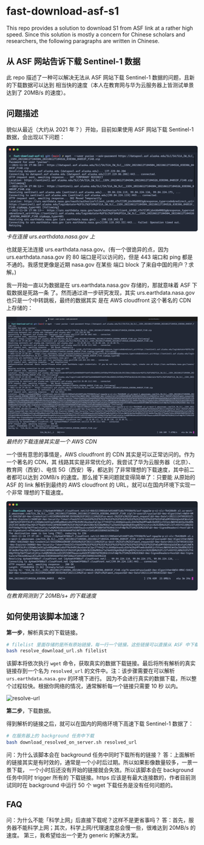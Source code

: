 # fast-download-asf-s1

This repo provides a solution to download S1 from ASF link at a rather high speed.
Since this solution is mostly a concern for Chinese scholars and researchers,
the following paragraphs are written in Chinese.

## 从 ASF 网站告诉下载 Sentinel-1 数据

此 repo 描述了一种可以解决无法从 ASF 网站下载 Sentinel-1 数据的问题，且新的下载数据可以达到
相当快的速度（本人在教育网与华为云服务器上皆测试单景达到了 20MB/s 的速度）。

## 问题描述

貌似从最近（大约从 2021 年？）开始，目前如果使用 ASF 网站下载 Sentinel-1 数据，会出现以下问题：

![problem-descrition-1](img/problem-description-1.png)
*卡在连接 urs.earthdata.nasa.gov 上*

也就是无法连接 urs.earthdata.nasa.gov。(有一个很诡异的点，因为 urs.earthdata.nasa.gov
的 80 端口是可以访问的，但是 443 端口和 ping 都是不通的。我感觉更像是近期 nasa.gov 在某些
端口 block 了来自中国的用户？求解。)

我一开始一直以为数据是在 urs.earthdata.nasa.gov 存储的，那就意味着 ASF 下载数据是死路一条
了。然而通过进一步研究发现，其实 urs.earthdata.nasa.gov 也只是一个中转跳板，最终的数据其实
是在 AWS cloudfront 这个著名的 CDN 上存储的：

![final-download-url](img/final-download-url.png)
*最终的下载连接其实是一个 AWS CDN*

一个很有意思的事情是，AWS cloudfront 的 CDN 其实是可以正常访问的。作为一个著名的 CDN，其
线路其实是非常优化的，我尝试了华为云服务器（北京）、教育网（西安）、电信 5G（西安）等，都达到
了非常理想的下载速度，其中前二者都可以达到 20MB/s 的速度。那么接下来问题就变得简单了：只要能
从原始的 ASF 的 link 解析到最终的 AWS cloudfront 的 URL，就可以在国内环境下实现一个非常
理想的下载速度。

![download-from-nwpu](img/download-from-nwpu.png)
*在教育网测到了 20MB/s+ 的下载速度*

## 如何使用该脚本加速？

**第一步**，解析真实的下载链接。

```bash
# filelist 里面存储的是所有原始链接，每一行一个链接。这些链接可以直接从 ASF 中下载得到。
bash resolve_download_url.sh filelist
```

该脚本将依次执行 `wget` 命令，获取真实的数据下载链接。最后将所有解析的真实链接存到一个名为
`resolved_url` 的文件中。注：该步骤需要在可以解析 `urs.earthdata.nasa.gov` 的环境下进行。
因为不会进行真实的数据下载，所以整个过程较快。根据你网络的情况，通常解析每一个链接只需要 10 秒
以内。

![resolve-url](img/resolve-url.gif)

**第二步**，下载数据。

得到解析的链接之后，就可以在国内的网络环境下高速下载 Sentinel-1 数据了：

```bash
# 在服务器上的 background 任务中下载
bash download_resolved_on_server.sh resolved_url
```

问：为什么该脚本会在 background 任务中同时下载所有的链接？
答：上面解析的链接其实是有时效的，通常是一个小时后过期。所以如果影像数量较多，一景一景下载，
一个小时后还没有开始的链接就会失效。所以该脚本会在 background 任务中同时 trigger 所有的
下载链接。https 应该是有最大连接数的，作者目前测试同时在 background 中运行 50 个 wget
下载任务是没有任何问题的。

## FAQ

问：为什么不能「科学上网」后直接下载呢？这样不是更省事吗？
答：首先，服务器不能科学上网；其次，科学上网/代理速度总会慢一些，很难达到 20MB/s 的速度。
第三，我希望给出一个更为 generic 的解决方案。
